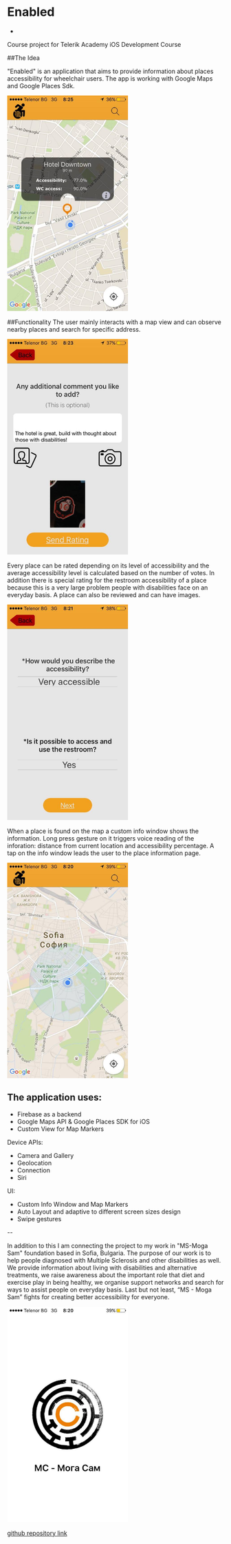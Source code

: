 # Enabled
-
Course project for Telerik Academy iOS Development Course

##The Idea

"Enabled" is an application that aims to provide information about places accessibility for wheelchair users. The app is working with Google Maps and Google Places Sdk.

<img src="screenshots/4.jpg" height="500" />

##Functionality
The user mainly interacts with a map view and can observe nearby places and search for specific address.

<img src="screenshots/6.jpg" height="500" />

Every place can be rated depending on its level of accessibility and the average accessibility level is calculated based on the number of votes. In addition there is special rating for the restroom accessibility of a place because this is a very large problem people with disabilities face on an everyday basis.
A place can also be reviewed and can have images.

<img src="screenshots/2.jpg" height="500" />

When a place is found on the map a custom info window shows the information. Long press gesture on it triggers voice reading of the inforation: distance from current location and accessibility percentage. A tap on the info window leads the user to the place information page.

<img src="screenshots/7.jpg" height="500" />


The application uses:
--

* Firebase as a backend
* Google Maps API & Google Places SDK for iOS
* Custom View for Map Markers

Device APIs:

* Camera and Gallery
* Geolocation
* Connection
* Siri

UI:

* Custom Info Window and Map Markers
* Auto Layout and adaptive to different screen sizes design
* Swipe gestures 


--

In addition to this I am connecting the project to my work in "MS-Moga Sam" foundation based in Sofia, Bulgaria. The purpose of our work is to help people diagnosed with Multiple Sclerosis and other disabilities as well. We provide information about living with disabilities and alternative treatments, we raise awareness about the important role that diet and exercise play in being healthy, we organise support networks and search for ways to assist people on everyday basis. Last but not least, “MS - Moga Sam” fights for creating better accessibility for everyone.

<img src="screenshots/5.jpg" height="500" />


[github repository link](https://github.com/alaraKalama/Enabled)